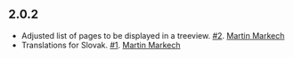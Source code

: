 ## 2.0.2

* Adjusted list of pages to be displayed in a treeview. [#2](https://github.com/julesce/refinerycms-pc_banners/pull/2). [Martin Markech](https://github.com/Matho)
* Translations for Slovak. [#1](https://github.com/julesce/refinerycms-pc_banners/pull/1). [Martin Markech](https://github.com/Matho)
